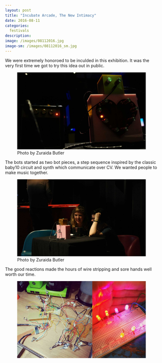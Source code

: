 ```yaml
---
layout: post
title: "Incubate Arcade, The New Intimacy"
date: 2016-08-11
categories:
  festivals
description:
image: /images/08112016.jpg
image-sm: /images/08112016_sm.jpg
---
```


We were extremely honoroed to be inculded in this exhibition. It was the very first time we got to try this idea out in public.
<figure>
  <img src="/images/08112016_2.jpg" alt="bots in NL"/>
    <figcaption>Photo by Zuraida Butler</figcaption>
</figure>

The bots started as two bot pieces, a step sequence inspired by the classic baby10 circuit and synth which communicate over CV. We wanted people to make music together.

<figure>
  <img src="/images/08112016_3.jpg" alt="bots in NL"/>
    <figcaption>Photo by Zuraida Butler</figcaption>
</figure>

The good reactions made the hours of wire stripping and sore hands well worth our time.
<figure>
  <img src="/images/08112016_4.jpg" alt="bots in NL"/>
</figure>
